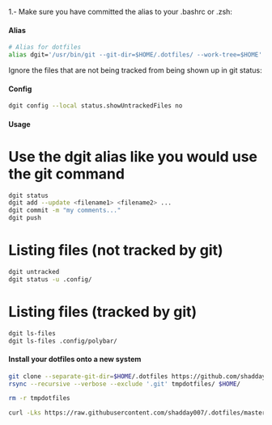 1.- Make sure you have committed the alias to your .bashrc or .zsh:
#### Alias
~~~ sh
# Alias for dotfiles
alias dgit='/usr/bin/git --git-dir=$HOME/.dotfiles/ --work-tree=$HOME'
~~~
Ignore the files that are not being tracked from being shown up in git status:
#### Config
~~~ sh
dgit config --local status.showUntrackedFiles no
~~~
#### Usage
# Use the dgit alias like you would use the git command
~~~ sh
dgit status
dgit add --update <filename1> <filename2> ...
dgit commit -m "my comments..."
dgit push
~~~
# Listing files (not tracked by git)
~~~ sh
dgit untracked
dgit status -u .config/
~~~
# Listing files (tracked by git)
~~~ sh
dgit ls-files
dgit ls-files .config/polybar/
~~~
#### Install your dotfiles onto a new system
~~~ sh
git clone --separate-git-dir=$HOME/.dotfiles https://github.com/shadday007/.dotfiles.git tmpdotfiles
rsync --recursive --verbose --exclude '.git' tmpdotfiles/ $HOME/

rm -r tmpdotfiles

curl -Lks https://raw.githubusercontent.com/shadday007/.dotfiles/master/dotfiles_install.sh | /bin/bash
~~~
